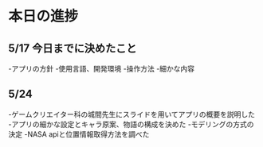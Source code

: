 # 本日の進捗

## 5/17 今日までに決めたこと
-アプリの方針
-使用言語、開発環境
-操作方法
-細かな内容
 
## 5/24
-ゲームクリエイター科の城間先生にスライドを用いてアプリの概要を説明した
-アプリの細かな設定とキャラ原案、物語の構成を決めた
-モデリングの方式の決定
-NASA apiと位置情報取得方法を調べた
